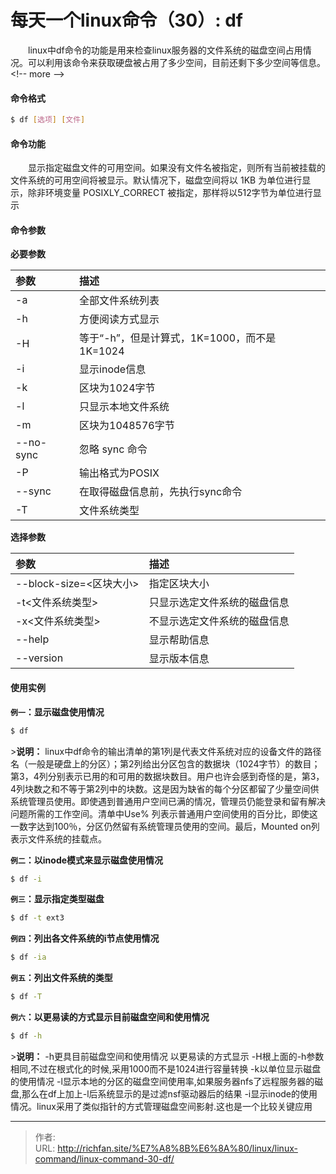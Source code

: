 # 每天一个linux命令（30）: df

　　linux中df命令的功能是用来检查linux服务器的文件系统的磁盘空间占用情况。可以利用该命令来获取硬盘被占用了多少空间，目前还剩下多少空间等信息。
&lt;!-- more --&gt;
#### 命令格式
```bash
$ df [选项] [文件]
```
#### 命令功能
　　显示指定磁盘文件的可用空间。如果没有文件名被指定，则所有当前被挂载的文件系统的可用空间将被显示。默认情况下，磁盘空间将以 1KB 为单位进行显示，除非环境变量 POSIXLY_CORRECT 被指定，那样将以512字节为单位进行显示
#### 命令参数
**必要参数**

| 参数 | 描述 |
| :------------- | :------------- |
| -a | 全部文件系统列表 |
| -h | 方便阅读方式显示 |
| -H | 等于“-h”，但是计算式，1K=1000，而不是1K=1024 |
| -i | 显示inode信息 |
| -k | 区块为1024字节 |
| -l | 只显示本地文件系统 |
| -m | 区块为1048576字节 |
| --no-sync | 忽略 sync 命令 |
| -P | 输出格式为POSIX |
| --sync | 在取得磁盘信息前，先执行sync命令 |
| -T | 文件系统类型 |

**选择参数**

| 参数 | 描述 |
| :------------- | :------------- |
| --block-size=&lt;区块大小&gt; | 指定区块大小 |
| -t&lt;文件系统类型&gt; | 只显示选定文件系统的磁盘信息 |
| -x&lt;文件系统类型&gt; | 不显示选定文件系统的磁盘信息 |
| --help | 显示帮助信息 |
| --version | 显示版本信息 |

#### 使用实例
**`例一`：显示磁盘使用情况**
```bash
$ df
```
&gt;**说明：** linux中df命令的输出清单的第1列是代表文件系统对应的设备文件的路径名（一般是硬盘上的分区）；第2列给出分区包含的数据块（1024字节）的数目；第3，4列分别表示已用的和可用的数据块数目。用户也许会感到奇怪的是，第3，4列块数之和不等于第2列中的块数。这是因为缺省的每个分区都留了少量空间供系统管理员使用。即使遇到普通用户空间已满的情况，管理员仍能登录和留有解决问题所需的工作空间。清单中Use% 列表示普通用户空间使用的百分比，即使这一数字达到100％，分区仍然留有系统管理员使用的空间。最后，Mounted on列表示文件系统的挂载点。

**`例二`：以inode模式来显示磁盘使用情况**
```bash
$ df -i
```
**`例三`：显示指定类型磁盘**
```bash
$ df -t ext3
```
**`例四`：列出各文件系统的i节点使用情况**
```bash
$ df -ia
```
**`例五`：列出文件系统的类型**
```bash
$ df -T
```
**`例六`：以更易读的方式显示目前磁盘空间和使用情况**
```bash
$ df -h
```
&gt;**说明：**
-h更具目前磁盘空间和使用情况 以更易读的方式显示
-H根上面的-h参数相同,不过在根式化的时候,采用1000而不是1024进行容量转换
-k以单位显示磁盘的使用情况
-l显示本地的分区的磁盘空间使用率,如果服务器nfs了远程服务器的磁盘,那么在df上加上-l后系统显示的是过滤nsf驱动器后的结果
-i显示inode的使用情况。linux采用了类似指针的方式管理磁盘空间影射.这也是一个比较关键应用


---

> 作者:   
> URL: http://richfan.site/%E7%A8%8B%E6%8A%80/linux/linux-command/linux-command-30-df/  

